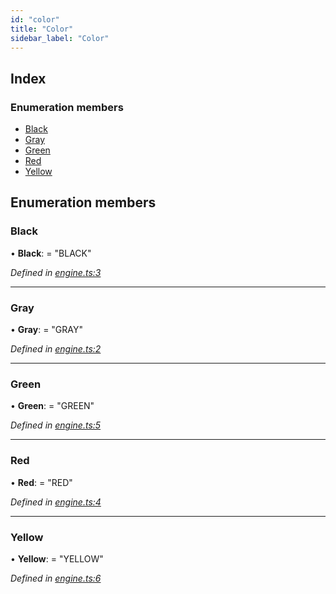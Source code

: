 ```yaml
---
id: "color"
title: "Color"
sidebar_label: "Color"
---
```


## Index

### Enumeration members

* [Black](#black)
* [Gray](#gray)
* [Green](#green)
* [Red](#red)
* [Yellow](#yellow)

## Enumeration members

###  Black

• **Black**: = "BLACK"

*Defined in [engine.ts:3](https://github.com/jamesroutley/24a2/blob/5df3740/src/engine.ts#L3)*

___

###  Gray

• **Gray**: = "GRAY"

*Defined in [engine.ts:2](https://github.com/jamesroutley/24a2/blob/5df3740/src/engine.ts#L2)*

___

###  Green

• **Green**: = "GREEN"

*Defined in [engine.ts:5](https://github.com/jamesroutley/24a2/blob/5df3740/src/engine.ts#L5)*

___

###  Red

• **Red**: = "RED"

*Defined in [engine.ts:4](https://github.com/jamesroutley/24a2/blob/5df3740/src/engine.ts#L4)*

___

###  Yellow

• **Yellow**: = "YELLOW"

*Defined in [engine.ts:6](https://github.com/jamesroutley/24a2/blob/5df3740/src/engine.ts#L6)*
